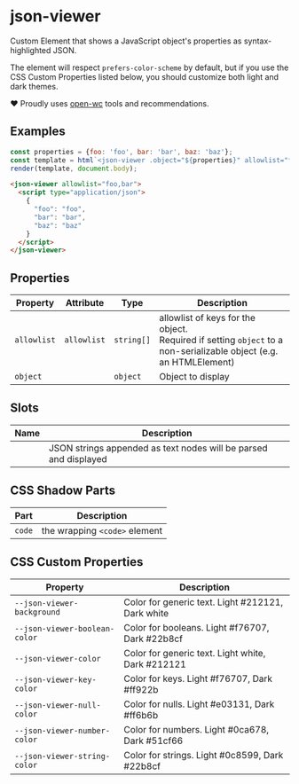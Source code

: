 # json-viewer

Custom Element that shows a JavaScript object's properties as syntax-highlighted JSON.

The element will respect `prefers-color-scheme` by default, but if you use the
CSS Custom Properties listed below, you should customize both light and dark themes.

❤️ Proudly uses [open-wc](https://open-wc.org) tools and recommendations.

## Examples

```javascript
const properties = {foo: 'foo', bar: 'bar', baz: 'baz'};
const template = html`<json-viewer .object="${properties}" allowlist="foo,bar"></json-viewer>`;
render(template, document.body);
```

```html
<json-viewer allowlist="foo,bar">
  <script type="application/json">
    {
      "foo": "foo",
      "bar": "bar",
      "baz": "baz"
    }
  </script>
</json-viewer>
```

## Properties

| Property    | Attribute   | Type       | Description                                      |
|-------------|-------------|------------|--------------------------------------------------|
| `allowlist` | `allowlist` | `string[]` | allowlist of keys for the object.<br />Required if setting `object` to a non-serializable object (e.g. an HTMLElement) |
| `object`    |             | `object`   | Object to display                                |

## Slots

| Name | Description                                      |
|------|--------------------------------------------------|
|      | JSON strings appended as text nodes will be parsed and displayed |

## CSS Shadow Parts

| Part   | Description                   |
|--------|-------------------------------|
| `code` | the wrapping `<code>` element |

## CSS Custom Properties

| Property                      | Description                                      |
|-------------------------------|--------------------------------------------------|
| `--json-viewer-background`    | Color for generic text. Light #212121, Dark white |
| `--json-viewer-boolean-color` | Color for booleans. Light #f76707, Dark #22b8cf  |
| `--json-viewer-color`         | Color for generic text. Light white, Dark #212121 |
| `--json-viewer-key-color`     | Color for keys. Light #f76707, Dark #ff922b      |
| `--json-viewer-null-color`    | Color for nulls. Light #e03131, Dark #ff6b6b     |
| `--json-viewer-number-color`  | Color for numbers. Light #0ca678, Dark #51cf66   |
| `--json-viewer-string-color`  | Color for strings. Light #0c8599, Dark #22b8cf   |
